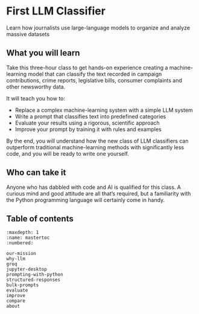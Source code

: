 # First LLM Classifier

Learn how journalists use large-language models to organize and analyze massive datasets

## What you will learn

Take this three-hour class to get hands-on experience creating a machine-learning model that can classify the text recorded in campaign contributions, crime reports, legislative bills, consumer complaints and other newsworthy data.

It will teach you how to:

* Replace a complex machine-learning system with a simple LLM system
* Write a prompt that classifies text into predefined categories
* Evaluate your results using a rigorous, scientific approach
* Improve your prompt by training it with rules and examples

By the end, you will understand how the new class of LLM classifiers can outperform traditional machine-learning methods with significantly less code, and you will be ready to write one yourself.

## Who can take it

Anyone who has dabbled with code and AI is qualified for this class. A curious mind and good attitude are all that’s required, but a familiarity with the Python programming language will certainly come in handy.

## Table of contents

```{toctree}
:maxdepth: 1
:name: mastertoc
:numbered:

our-mission
why-llm
groq
jupyter-desktop
prompting-with-python
structured-responses
bulk-prompts
evaluate
improve
compare
about
```
